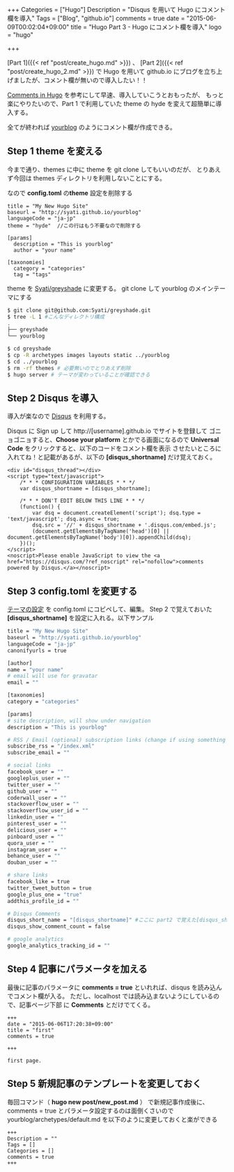 +++
Categories = ["Hugo"]
Description = "Disqus を用いて Hugo にコメント欄を導入"
Tags = ["Blog", "github.io"]
comments = true
date = "2015-06-09T00:02:04+09:00"
title = "Hugo Part 3 - Hugo にコメント欄を導入"
logo = "hugo"

+++

[Part 1]({{< ref "post/create_hugo.md" >}}) 、 [Part 2]({{< ref "post/create_hugo_2.md" >}}) で
Hugo を用いて github.io にブログを立ち上げましたが、コメント欄が無いので導入したい！！

[Comments in Hugo](http://gohugo.io/extras/comments/) を参考にして早速、導入していこうとおもったが、
もっと楽にやりたいので、Part 1 で利用していた theme の hyde を変えて超簡単に導入する。

全てが終われば [yourblog](http://syati.github.io/yourblog/) のようにコメント欄が作成できる。

<!--more-->

## Step 1 theme を変える

今まで通り、themes に中に theme を git clone してもいいのだが、
とりあえず今回は themes ディレクトリを利用しないことにする。

なので **config.toml** の**theme** 設定を削除する

~~~clike
title = "My New Hugo Site"
baseurl = "http://syati.github.io/yourblog"
languageCode = "ja-jp"
theme = "hyde"  //この行はもう不要なので削除する

[params]
  description = "This is yourblog"
  author = "your name"

[taxonomies]
  category = "categories"
  tag = "tags"
~~~

theme を [Syati/greyshade](https://github.com/Syati/greyshade) に変更する。
git clone して yourblog のメインテーマにする

~~~bash
$ git clone git@github.com:Syati/greyshade.git
$ tree -L 1 #こんなディレクトリ構成
.
├── greyshade
└── yourblog

$ cd greyshade
$ cp -R archetypes images layouts static ../yourblog
$ cd ../yourblog
$ rm -rf themes # 必要無いのでとりあえず削除
$ hugo server # テーマが変わっていることが確認できる
~~~

## Step 2 Disqus を導入

導入が楽なので [Disqus](https://disqus.com) を利用する。

Disqus に Sign up して http://[username].github.io でサイトを登録して
ゴニョゴニョすると、**Choose your platform** とかでる画面になるので
**Universal Code** をクリックすると、以下のコードをコメント欄を表示
させたいところに入れてね！と記載があるが、以下の **[disqus_shortname]** だけ覚えておく。

~~~markup
<div id="disqus_thread"></div>
<script type="text/javascript">
    /* * * CONFIGURATION VARIABLES * * */
    var disqus_shortname = [disqus_shortname];
    
    /* * * DON'T EDIT BELOW THIS LINE * * */
    (function() {
        var dsq = document.createElement('script'); dsq.type = 'text/javascript'; dsq.async = true;
        dsq.src = '//' + disqus_shortname + '.disqus.com/embed.js';
        (document.getElementsByTagName('head')[0] || document.getElementsByTagName('body')[0]).appendChild(dsq);
    })();
</script>
<noscript>Please enable JavaScript to view the <a href="https://disqus.com/?ref_noscript" rel="nofollow">comments powered by Disqus.</a></noscript>
~~~


## Step 3 config.toml を変更する

[テーマの設定](https://github.com/Syati/greyshade#setup) を config.toml にコピペして、編集。
Step 2 で覚えておいた **[disqus_shortname]** を設定に入れる。以下サンプル

~~~bash
title = "My New Hugo Site"
baseurl = "http://syati.github.io/yourblog"
languageCode = "ja-jp"
canonifyurls = true

[author]
name = "your name"
# email will use for gravatar
email = ""

[taxonomies]
category = "categories"

[params]
# site description, will show under navigation
description = "This is yourblog"

# RSS / Email (optional) subscription links (change if using something like Feedburner)
subscribe_rss = "/index.xml"
subscribe_email = ""

# social links
facebook_user = ""
googleplus_user = ""
twitter_user = ""
github_user = ""
coderwall_user = ""
stackoverflow_user = ""
stackoverflow_user_id = ""
linkedin_user = ""
pinterest_user = ""
delicious_user = ""
pinboard_user = ""
quora_user = ""
instagram_user = ""
behance_user = ""
douban_user = ""

# share links
facebook_like = true
twitter_tweet_button = true
google_plus_one = "true"
addthis_profile_id = ""

# Disqus Comments
disqus_short_name = "[disqus_shortname]" #ここに part2 で覚えた[disqus_shortname]を入れる
disqus_show_comment_count = false

# google analytics
google_analytics_tracking_id = ""
~~~

## Step 4 記事にパラメータを加える

最後に記事のパラメータに **comments = true** といれれば、disqus を読み込んでコメント欄が入る。
ただし、localhost では読み込まないようにしているので、記事ページ下部 に **Comments**
とだけでてくる。

~~~markup
+++
date = "2015-06-06T17:20:38+09:00"
title = "first"
comments = true

+++

first page.
~~~

## Step 5 新規記事のテンプレートを変更しておく

毎回コマンド（ **hugo new post/new_post.md** ） で新規記事作成後に、
comments = true とパラメータ設定するのは面倒くさいので
yourblog/archetypes/default.md を以下のように変更しておくと楽ができる

~~~markup
+++
Description = ""
Tags = []
Categories = []
comments = true
+++
~~~


